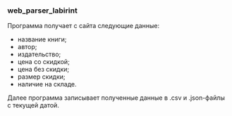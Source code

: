 ### web_parser_labirint

Программа получает с сайта следующие данные: 
- название книги;  
- автор;  
- издательство;  
- цена со скидкой;  
- цена без скидки;
- размер скидки;  
- наличие на складе.

Далее программа записывает полученные данные в .csv и .json-файлы с текущей датой. 
